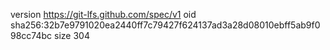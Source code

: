version https://git-lfs.github.com/spec/v1
oid sha256:32b7e9791020ea2440ff7c79427f624137ad3a28d08010ebff5ab9f098cc74bc
size 304
